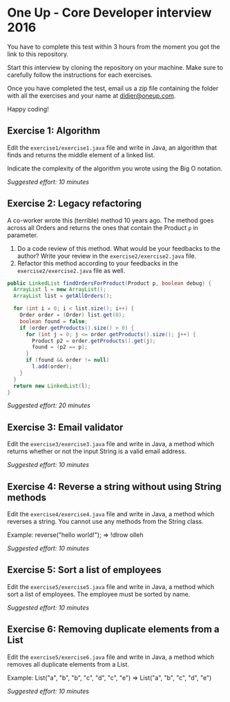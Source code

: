 # One Up - Core Developer interview 2016

You have to complete this test within 3 hours from the moment you got the link to this repository.

Start this interview by cloning the repository on your machine. Make sure to carefully follow the instructions for each exercises.

Once you have completed the test, email us a zip file containing the folder with all the exercises and your name at didier@oneup.com. 

Happy coding!

## Exercise 1: Algorithm

Edit the `exercise1/exercise1.java` file and write in Java, an algorithm that finds and returns the middle element of a linked list.

Indicate the complexity of the algorithm you wrote using the Big O notation.

*Suggested effort: 10 minutes*

## Exercise 2: Legacy refactoring

A co-worker wrote this (terrible) method 10 years ago.
The method goes across all Orders and returns the ones that contain the Product `p` in parameter.

1. Do a code review of this method. What would be your feedbacks to the author? Write your review in the `exercise2/exercise2.java` file.
2. Refactor this method according to your feedbacks in the `exercise2/exercise2.java` file as well.

```java
public LinkedList findOrdersForProduct(Product p, boolean debug) {
  ArrayList l = new ArrayList();
  ArrayList list = getAllOrders();

  for (int i = 0; i < list.size(); i++) {
    Order order = (Order) list.get(0);
    boolean found = false;
    if (order.getProducts().size() > 0) {
      for (int j = 0; j <= order.getProducts().size(); j++) {
        Product p2 = order.getProducts().get(j);
        found = (p2 == p);
      }
      if (found && order != null)
        l.add(order);
    }
  }
  return new LinkedList(l);
}
```
*Suggested effort: 20 minutes*

## Exercise 3: Email validator

Edit the `exercise3/exercise3.java` file and write in Java, a method which returns whether or not the input String is a valid email address.

*Suggested effort: 10 minutes*

## Exercise 4: Reverse a string without using String methods

Edit the `exercise4/exercise4.java` file and write in Java, a method which reverses a string. You cannot use any methods from the String class.

Example: reverse("hello world!"); => !dlrow olleh

*Suggested effort: 10 minutes*

## Exercise 5: Sort a list of employees

Edit the `exercise5/exercise5.java` file and write in Java, a method which sort a list of employees. The employee must be sorted by name.

*Suggested effort: 10 minutes*

## Exercise 6: Removing duplicate elements from a List

Edit the `exercise5/exercise6.java` file and write in Java, a method which removes all duplicate elements from a List.

Example: List("a", "b", "b", "c", "d", "c", "e") => List("a", "b", "c", "d", "e")

*Suggested effort: 10 minutes*